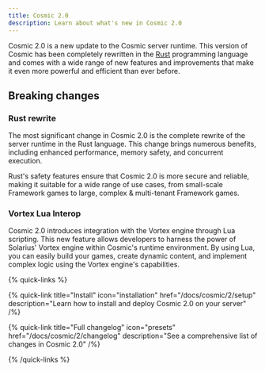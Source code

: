 ```yaml
---
title: Cosmic 2.0
description: Learn about what's new in Cosmic 2.0
---
```


Cosmic 2.0 is a new update to the Cosmic server runtime. This version of Cosmic has been completely rewritten in the [Rust](https://rust-lang.org) programming language and comes with a wide range of new features and improvements that make it even more powerful and efficient than ever before.

## Breaking changes

### Rust rewrite

The most significant change in Cosmic 2.0 is the complete rewrite of the server runtime in the Rust language. This change brings numerous benefits, including enhanced performance, memory safety, and concurrent execution. 

Rust's safety features ensure that Cosmic 2.0 is more secure and reliable, making it suitable for a wide range of use cases, from small-scale Framework games to large, complex & multi-tenant Framework games.

### Vortex Lua Interop

Cosmic 2.0 introduces integration with the Vortex engine through Lua scripting. This new feature allows developers to harness the power of Solarius' Vortex engine within Cosmic's runtime environment. By using Lua, you can easily build your games, create dynamic content, and implement complex logic using the Vortex engine's capabilities.

{% quick-links %}

{% quick-link title="Install" icon="installation" href="/docs/cosmic/2/setup" description="Learn how to install and deploy Cosmic 2.0 on your server" /%}

{% quick-link title="Full changelog" icon="presets" href="/docs/cosmic/2/changelog" description="See a comprehensive list of changes in Cosmic 2.0" /%}

{% /quick-links %}